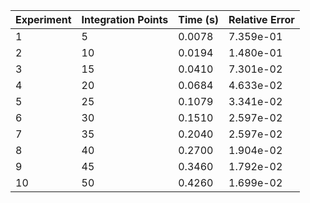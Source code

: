   
| Experiment | Integration Points | Time (s) | Relative Error |
|------------|--------------------|----------|----------------|
| 1          | 5                  |  0.0078        |  7.359e-01              |
| 2          | 10                 |  0.0194  | 1.480e-01       |
| 3          | 15                 |  0.0410        | 7.301e-02               |
| 4          | 20                 |  0.0684  | 4.633e-02       |
| 5          | 25                 |    0.1079      |  3.341e-02              |
| 6          | 30                 |  0.1510  | 2.597e-02       |
| 7          | 35                 |  0.2040        |  2.597e-02              |
| 8          | 40                 |  0.2700  | 1.904e-02       |
| 9          | 45                 |  0.3460        | 1.792e-02               |
| 10         | 50                 |  0.4260  | 1.699e-02       |
 